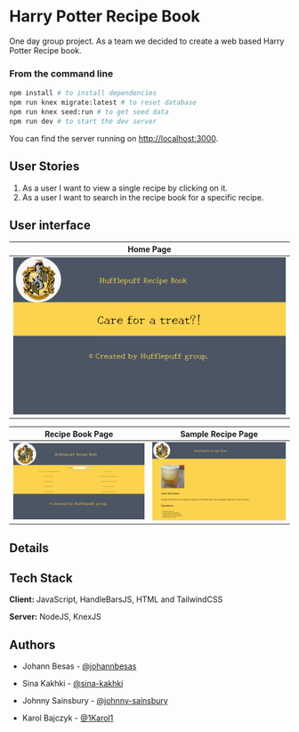 # Harry Potter Recipe Book

One day group project. As a team we decided to create a web based Harry Potter Recipe book.

### From the command line

```bash
npm install # to install dependencies
npm run knex migrate:latest # to reset database
npm run knex seed:run # to get seed data
npm run dev # to start the dev server
```

You can find the server running on [http://localhost:3000](http://localhost:3000).

## User Stories
1. As a user I want to view a single recipe by clicking on it.
2. As a user I want to search in the recipe book for a specific recipe.

## User interface

Home Page|
------------------------------------|
![Homepage](docs/homePage.PNG)|

Recipe Book Page|Sample Recipe Page
------------------------------------|------------------------------
![RecipeBookPage](docs/recipeBookPage.PNG)|![SampleRecipePage](docs/sampleRecipe.PNG)


## Details

## Tech Stack
**Client:** JavaScript, HandleBarsJS, HTML and TailwindCSS

**Server:** NodeJS, KnexJS

## Authors
- Johann Besas - [@johannbesas](https://github.com/johannbesas)

- Sina Kakhki - [@sina-kakhki](https://github.com/sina-kakhki)

- Johnny Sainsbury - [@johnny-sainsbury](https://github.com/johnny-sainsbury)

- Karol Bajczyk - [@1Karol1](https://github.com/1Karol1)
